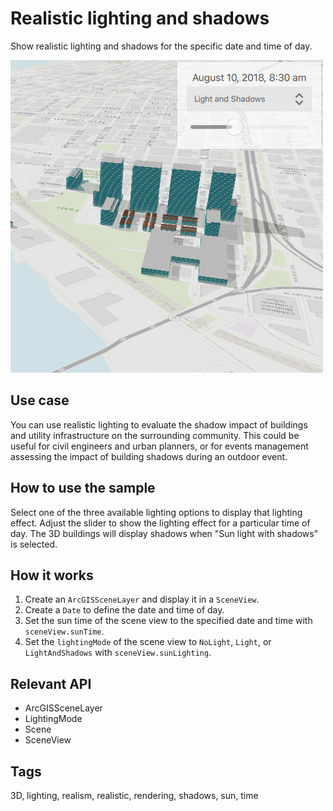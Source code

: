 # Realistic lighting and shadows
Show realistic lighting and shadows for the specific date and time of day.

![](screenshot.png)

## Use case
You can use realistic lighting to evaluate the shadow impact of buildings and utility infrastructure on the surrounding community. This could be useful for civil engineers and urban planners, or for events management assessing the impact of building shadows during an outdoor event.

## How to use the sample
Select one of the three available lighting options to display that lighting effect. Adjust the slider to show the lighting effect for a particular time of day. The 3D buildings will display shadows when "Sun light with shadows" is selected.

## How it works
1. Create an `ArcGISSceneLayer` and display it in a `SceneView`.
2. Create a `Date` to define the date and time of day.
3. Set the sun time of the scene view to the specified date and time with `sceneView.sunTime`.
4. Set the `lightingMode` of the scene view to `NoLight`, `Light`, or `LightAndShadows` with `sceneView.sunLighting`.

## Relevant API

* ArcGISSceneLayer
* LightingMode
* Scene
* SceneView

## Tags
3D, lighting, realism, realistic, rendering, shadows, sun, time
